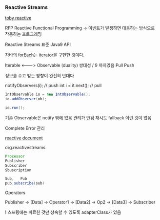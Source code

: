 ### Reactive Streams

[toby reactive](https://www.youtube.com/watch?v=8fenTR3KOJo)


RFP Reactive Functional Programming
-> 이벤트가 발생하면 대응하는 방식으로 작동하는 프로그래밍

Reactive Streams 표준 Java9 API

자바의 forEach는 iterator을 구현한 것이다.


Iterable <---> Observable (duality) 쌍대성  / 9 까지였음
Pull           Push

정보를 주고 받는 방향이 완전히 반대다

notifyObservers(i); // push
int i = it.next();  // pull


```java
IntObservable io = new IntObservable();
io.addObserver(ob);

io.run();
```

기존 Observable은 notify 밖에 없음 관리가 안됨
재시도 fallback 이런 것이 없음

Complete
Error 관리


[reactive document](http://www.reactive-streams.org)

org.reactivestreams
```java
Processor
Publisher
Subscriber
Sbuscription
```

```java
Sub,   Pub
pub.subscribe(sub)
```

Operators

Publisher -> [Data] -> Operator1 -> [Data2] -> Op2 -> [Data3] -> Subscriber

! 스프링에는 피료한 것만 상속할 수 있도록 adapterClass가 있음





